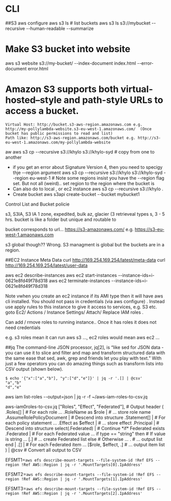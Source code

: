 # CLI

##S3
aws configure
aws s3 ls   # list buckets
aws s3 ls s3://mybucket --recursive --human-readable --summarize
# Make S3 bucket into website
aws s3 website s3://my-bucket/ --index-document index.html --error-document error.html
# Amazon S3 supports both virtual-hosted–style and path-style URLs to access a bucket.
 	Virtual Host: http://bucket.s3-aws-region.amazonaws.com e.g. http://my-pollylambda-website.s3-eu-west-1.amazonaws.com/  (Once bucket has public permissions to read and list)
	Path like: http://s3-aws-region.amazonaws.com/bucket e.g. http://s3-eu-west-1.amazonaws.com/my-pollylambda-website

aw
aws s3 cp --recursive s3://khylo s3://khylo-syd   # copy from one to another
* if you get an error about Signature Version 4, then you need to specigy thje --region argument
aws s3 cp --recursive s3://khylo s3://khylo-syd  --region eu-west-1 # Note some regions insist you have the --region flag set. But not all (weird).. set region to the region where the bucket is
* Can also do to local , or ec2 instance
aws s3 cp --recursive s3://khylo .
* Create bucket 
aws s3api create-bucket --bucket mybucket1

Control List and Bucket policie

s3, S3IA, S3 IA 1 zone, expedited, bulk az, glacier (3 retrieveal types s,  3 - 5 hrs.
bucket is like a folder but unique and routable to  

bucket corresponds to url... https://s3-amazonaws.com/<name> e.g. https://s3-eu-west-1.amaonaws.com   


s3 global though??   Wrong.   S3 managment is global but the buckets are in a region.

##EC2
Instance Meta Data
curl http://169.254.169.254/latest/meta-data
curl http://169.254.169.254/latest/user-data

aws ec2 describe-instances
aws ec2 start-instances --instance-ids=i-0621e8fd49f78d318
aws ec2 terminate-instances --instance-ids=i-0621e8fd49f78d318

Note vwhen you create an ec2 instance if its AMI type then it will have aws cli installed.
You should not pass in credentials (via aws configure) . Instead use apply rules to this instance to give it access to services, e.g. S3 etc.
goto Ec2/ Actions / Instance Settings/ Attach/ Replace IAM roles .

Can add / rmove roles to running instance.. Once it has roles it does not need credentials

e.g. s3 roles mean it can run aws s3 ..., ec2 roles would mean aws ec2 ...

##jq
The command-line JSON processor, jq[2], is “like sed for JSON data -
  you can use it to slice and filter and map and transform structured
  data with the same ease that sed, awk, grep and friends let you play
  with text.” With just a few operators you can do amazing things such
  as transform lists into CSV output (shown below).

    $ echo '{"x":["a","b"], "y":["d","e"]}' | jq -r '.[] | @csv'
    "a","b"
    "d","e"
	
aws iam list-roles --output=json | jq -r -f ~/aws-iam-roles-to-csv.jq 

aws-iam0roles-to-csv.jq
["Roles", "Effect", "Federated"],   # Output header
        (
            .Roles[] |                      # For each role ...
            .RoleName as $role |            # ... store role name
            .AssumeRolePolicyDocument |     # Descend into structure
            .Statement[] |                  # For each policy statement ...
            .Effect as $effect |            # ... store effect
            .Principal |                    # Descend into structure
            select(.Federated) |            # Continue *if* Federated exists
            .Federated |                    # For each Federated value ...
            if type == "string" then        # If value is string ...
                [.]                         # ... create Federated list
            else                            # Otherwise ...
                .                           # ... output list
            end |
            .[] |                           # For each Federated item ...
            [$role, $effect, .]             # ... output item list
        ) | @csv                            # Convert all output to CSV


EFSMT1=`aws efs describe-mount-targets --file-system-id !Ref EFS --region !Ref AWS::Region | jq -r '.MountTargets[0].IpAddress'`

EFSMT2=`aws efs describe-mount-targets --file-system-id !Ref EFS --region !Ref AWS::Region | jq -r '.MountTargets[1].IpAddress'`

EFSMT3=`aws efs describe-mount-targets --file-system-id !Ref EFS --region !Ref AWS::Region | jq -r '.MountTargets[2].IpAddress'`